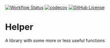 [![Workflow Status](https://github.com/CIAO-systems/rite-lib-helper/actions/workflows/coverage.yml/badge.svg)](https://github.com/CIAO-systems/rite-lib-helper/actions/workflows/coverage.yml)
[![codecov](https://codecov.io/gh/CIAO-systems/rite-lib-helper/branch/main/graph/badge.svg)](https://codecov.io/gh/CIAO-systems/rite-lib-helper/)
[![GitHub License](https://img.shields.io/github/license/CIAO-systems/rite-lib-helper?style=flat)](https://github.com/CIAO-systems/rite-lib-helper?tab=Apache-2.0-1-ov-file)


# Helper
A library with some more or less useful functions
